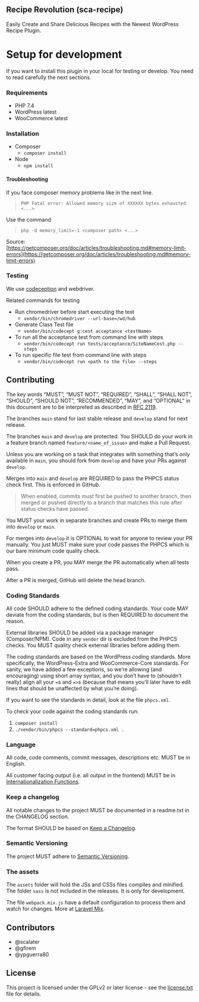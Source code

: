 ## Recipe Revolution (sca-recipe)
Easily Create and Share Delicious Recipes with the Newest WordPress Recipe Plugin.

# Setup for development
If you want to install this plugin in your local for testing or develop. You need to read carefully the next sections.

### Requirements
- PHP 7.4
- WordPress latest
- WooCommerce latest

### Installation

* Composer
    * `composer install`
* Node
  * `npm install`

#### Troubleshooting
If you face composer memory problems like in the next line.

> `PHP Fatal error: Allowed memory size of XXXXXX bytes exhausted <...>`

Use the command

> `php -d memory_limit=-1 <composer path> <...>`

Source: [https://getcomposer.org/doc/articles/troubleshooting.md#memory-limit-errors](https://getcomposer.org/doc/articles/troubleshooting.md#memory-limit-errors)

### Testing
We use [codeception](https://codeception.com/) and webdriver.

Related commands for testing
* Run chromedriver before start executing the test
    * `vendor/bin/chromedriver --url-base=/wd/hub`
* Generate Class Test file
    * `vendor/bin/codecept g:cest acceptance <testName>`
* To run all the acceptance test from command line with steps
    * `vendor/bin/codecept run tests/acceptance/SiteNameCest.php --steps`
* To run specific file test from command line with steps
    * `vendor/bin/codecept run <path to the file> --steps`

## Contributing

The key words “MUST”, “MUST NOT”, “REQUIRED”, “SHALL”, “SHALL NOT”, “SHOULD”, “SHOULD NOT”, “RECOMMENDED”, “MAY”, and “OPTIONAL” in this document are to be interpreted as described in [RFC 2119](https://tools.ietf.org/html/rfc2119).

The branches `main` stand for last stable release and `develop` stand for next release.

The branches `main` and `develop` are protected. You SHOULD do your work in a feature branch named `feature/<name_of_issue>` and make a Pull Request.

Unless you are working on a task that integrates with something that’s only available in `main`, you should fork from `develop` and have your PRs against `develop`.

Merges into `main` and `develop` are REQUIRED to pass the PHPCS status check first. This is enforced in GitHub.

> When enabled, commits must first be pushed to another branch, then merged or pushed directly to a branch that matches this rule after status checks have passed.

You MUST your work in separate branches and create PRs to merge them into `develop` or `main`.

For merges into `develop` it is OPTIONAL to wait for anyone to review your PR manually. You just MUST make sure your code passes the PHPCS which is our bare minimum code quality check.

When you create a PR, you MAY merge the PR automatically when all tests pass.

After a PR is merged, GitHub will delete the head branch.

### Coding Standards

All code SHOULD adhere to the defined coding standards. Your code MAY deviate from the coding standards, but is then REQUIRED to document the reason.

External libraries SHOULD be added via a package manager (Composer/NPM). Code in any `vendor` dir is excluded from the PHPCS checks. You MUST quality check external libraries before adding them.

The coding standards are based on the WordPress coding standards. More specifically, the WordPress-Extra and WooCommerce-Core standards.
For sanity, we have added a few exceptions, so we’re allowing (and encouraging) using short array syntax, and you don’t have to (shouldn’t really) align all your `=`s and `=>`s (because that means you’ll later have to edit lines that should be unaffected by what you’re doing).

If you want to see the standards in detail, look at the file `phpcs.xml`.

To check your code against the coding standards run:
1. `composer install`
2. `./vendor/bin/phpcs --standard=phpcs.xml .`

### Language

All code, code comments, commit messages, descriptions etc. MUST be in English.

All customer facing output (i.e. all output in the frontend) MUST be in [Internationalization Functions](https://developer.wordpress.org/apis/handbook/internationalization/internationalization-functions/).

### Keep a changelog

All notable changes to the project MUST be documented in a readme.txt in the CHANGELOG section.

The format SHOULD be based on [Keep a Changelog](https://keepachangelog.com/en/1.0.0/).

### Semantic Versioning

The project MUST adhere to [Semantic Versioning](https://semver.org/spec/v2.0.0.html).

### The assets

The `assets` folder will hold the JSs and CSSs files compiles and minified. The folder `sass` is not included in the releases. It is only for development.

The file `webpack.mix.js` have a default configuration to process them and watch for changes. More at [Laravel Mix](https://laravel-mix.com/).

## Contributors
* @scalater
* @gfirem
* @ypguerra80

## License

This project is licensed under the GPLv2 or later license - see the [license.txt](LICENSE) file for details.